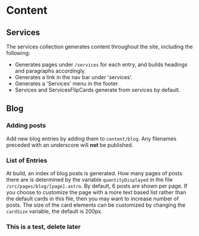 # Content

## Services

The services collection generates content throughout the site, including the following:

- Generates pages under `/services` for each entry, and builds headings and
  paragraphs accordingly.
- Generates a link in the nav bar under 'services'.
- Generates a 'Services' menu in the footer.
- Services and ServicesFlipCards generate from services by default.

## Blog

### Adding posts

Add new blog entries by adding them to `content/blog`. Any filenames preceded
with an underscore will **not** be published.

### List of Entries

At build, an index of blog posts is generated. How many pages of posts
there are is determined by the variable `quantityDisplayed` in the file
`/src/pages/blog/[page].astro`. By default, 6 posts are shown per page. If
you choose to customize the page with a more text based list rather than the
default cards in this file, then you may want to increase number of posts.
The size of the card elements can be customized by changing the `cardSize`
variable, the default is 200px.

### This is a test, delete later

